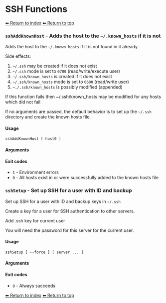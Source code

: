 # SSH Functions

[⬅ Return to index](index.md)
[⬅ Return to top](../index.md)


### `sshAddKnownHost` - Adds the host to the `~/.known_hosts` if it is not

Adds the host to the `~/.known_hosts` if it is not found in it already

Side effects:
1. `~/.ssh` may be created if it does not exist
1. `~/.ssh` mode is set to `0700` (read/write/execute user)
1. `~/.ssh/known_hosts` is created if it does not exist
1. `~/.ssh/known_hosts` mode is set to `0600` (read/write user)
1. `~./.ssh/known_hosts` is possibly modified (appended)

If this function fails then ~/.ssh/known_hosts may be modified for any hosts which did not fail



If no arguments are passed, the default behavior is to set up the `~/.ssh` directory and create the known hosts file.

#### Usage

    sshAddKnownHost [ host0 ]
    

#### Arguments



#### Exit codes

- `1` - Environment errors
- `0` - All hosts exist in or were successfully added to the known hosts file

### `sshSetup` - Set up SSH for a user with ID and backup

Set up SSH for a user with ID and backup keys in `~/.ssh`

Create a key for a user for SSH authentication to other servers.


Add .ssh key for current user


You will need the password for this server for the current user.

#### Usage

    sshSetup [ --force ] [ server ... ]
    

#### Arguments



#### Exit codes

- `0` - Always succeeds

[⬅ Return to index](index.md)
[⬅ Return to top](../index.md)
